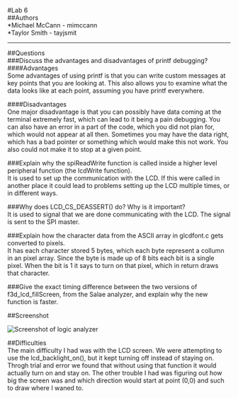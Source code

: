#Lab 6  
##Authors  
*Michael McCann - mimccann  
*Taylor Smith   - tayjsmit  

---  
##Questions  
###Discuss the advantages and disadvantages of printf debugging?  
####Advantages   
Some advantages of using printf is that you can write custom messages at key points that you are looking at.  This also allows you to examine what the data looks like at each point, assuming you have printf everywhere.

####Disadvantages   
One major disadvantage is that you can possibly have data coming at the terminal extremely fast, which can lead to it being a pain debugging.  You can also have an error in a part of the code, which you did not plan for, which would not appear at all then.  Sometimes you may have the data right, which has a bad pointer or something which would make this not work.  You also could not make it to stop at a given point.

###Explain why the spiReadWrite function is called inside a higher level peripheral function (the lcdWrite function).   
It is used to set up the communication with the LCD.  If this were called in another place it could lead to problems setting up the LCD multiple times, or in different ways.

###Why does LCD_CS_DEASSERT() do? Why is it important?   
It is used to signal that we are done communicating with the LCD.  The signal is sent to the SPI master.

###Explain how the character data from the ASCII array in glcdfont.c gets converted to pixels.   
It has each character stored 5 bytes, which each byte represent a collumn in an pixel array.  Since the byte is made up of 8 bits each bit is a single pixel.  When the bit is 1 it says to turn on that pixel, which in return draws that character.

###Give the exact timing difference between the two versions of f3d_lcd_fillScreen, from the Salae analyzer, and explain why the new function is faster.   


##Screenshot

![Screenshot of logic analyzer](https://github.iu.edu/mimccann/CS-Spring2017/blob/master/lab6/screenshot.png?raw=true)

##Difficulties  
The main difficulty I had was with the LCD screen.  We were attempting to use the lcd_backlight_on(), but it kept turning off instead of staying on.  Throgh trial and error we found that without using that function it would actually turn on and stay on.  The other trouble I had was figuring out how big the screen was and which direction would start at point (0,0) and such to draw where I waned to.
